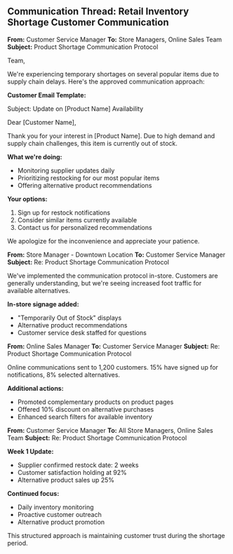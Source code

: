 ## Communication Thread: Retail Inventory Shortage Customer Communication

**From:** Customer Service Manager
**To:** Store Managers, Online Sales Team
**Subject:** Product Shortage Communication Protocol

Team,

We're experiencing temporary shortages on several popular items due to supply chain delays. Here's the approved communication approach:

**Customer Email Template:**

Subject: Update on [Product Name] Availability

Dear [Customer Name],

Thank you for your interest in [Product Name]. Due to high demand and supply chain challenges, this item is currently out of stock.

**What we're doing:**
- Monitoring supplier updates daily
- Prioritizing restocking for our most popular items
- Offering alternative product recommendations

**Your options:**
1. Sign up for restock notifications
2. Consider similar items currently available
3. Contact us for personalized recommendations

We apologize for the inconvenience and appreciate your patience.

**From:** Store Manager - Downtown Location
**To:** Customer Service Manager
**Subject:** Re: Product Shortage Communication Protocol

We've implemented the communication protocol in-store. Customers are generally understanding, but we're seeing increased foot traffic for available alternatives.

**In-store signage added:**
- "Temporarily Out of Stock" displays
- Alternative product recommendations
- Customer service desk staffed for questions

**From:** Online Sales Manager
**To:** Customer Service Manager
**Subject:** Re: Product Shortage Communication Protocol

Online communications sent to 1,200 customers. 15% have signed up for notifications, 8% selected alternatives.

**Additional actions:**
- Promoted complementary products on product pages
- Offered 10% discount on alternative purchases
- Enhanced search filters for available inventory

**From:** Customer Service Manager
**To:** All Store Managers, Online Sales Team
**Subject:** Re: Product Shortage Communication Protocol

**Week 1 Update:**
- Supplier confirmed restock date: 2 weeks
- Customer satisfaction holding at 92%
- Alternative product sales up 25%

**Continued focus:**
- Daily inventory monitoring
- Proactive customer outreach
- Alternative product promotion

This structured approach is maintaining customer trust during the shortage period.